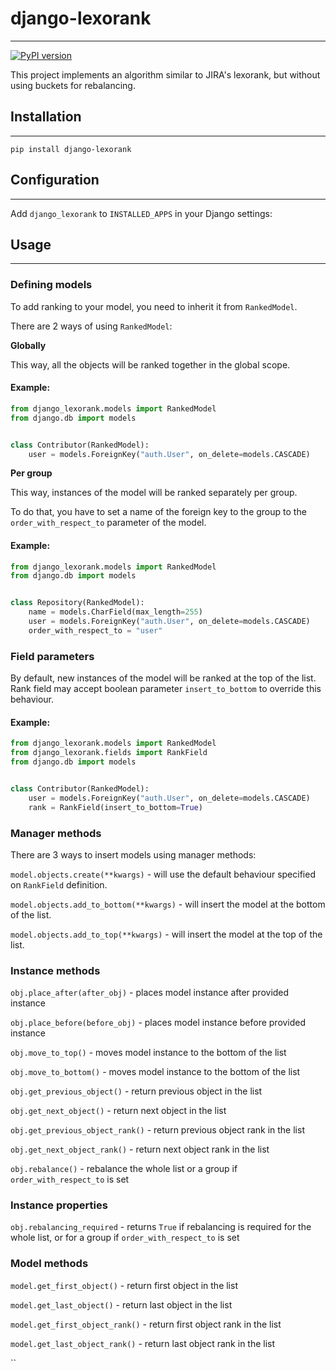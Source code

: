 # django-lexorank

---

[![PyPI version](https://img.shields.io/pypi/v/django-lexorank.svg)](https://pypi.python.org/pypi/django-lexorank/)


This project implements an algorithm similar to JIRA's lexorank, but without using buckets for rebalancing.


## Installation

---

```shell
pip install django-lexorank
```


## Configuration

---

Add `django_lexorank` to `INSTALLED_APPS` in your Django settings:


## Usage

---

### Defining models

To add ranking to your model, you need to inherit it from `RankedModel`.

There are 2 ways of using `RankedModel`:

**Globally**

This way, all the objects will be ranked together in the global scope.

#### Example:

```python
from django_lexorank.models import RankedModel
from django.db import models


class Contributor(RankedModel):
    user = models.ForeignKey("auth.User", on_delete=models.CASCADE)
```

**Per group**

This way, instances of the model will be ranked separately per group.

To do that, you have to set a name of the foreign key to the group
to the `order_with_respect_to` parameter of the model.

#### Example:

```python
from django_lexorank.models import RankedModel
from django.db import models


class Repository(RankedModel):
    name = models.CharField(max_length=255)
    user = models.ForeignKey("auth.User", on_delete=models.CASCADE)
    order_with_respect_to = "user"
```

### Field parameters

By default, new instances of the model will be ranked at the top of the list.
Rank field may accept boolean parameter `insert_to_bottom` to override this behaviour.

#### Example:

```python
from django_lexorank.models import RankedModel
from django_lexorank.fields import RankField
from django.db import models


class Contributor(RankedModel):
    user = models.ForeignKey("auth.User", on_delete=models.CASCADE)
    rank = RankField(insert_to_bottom=True)
```


### Manager methods

There are 3 ways to insert models using manager methods:

`model.objects.create(**kwargs)` - will use the default behaviour specified on `RankField` definition.

`model.objects.add_to_bottom(**kwargs)` - will insert the model at the bottom of the list.

`model.objects.add_to_top(**kwargs)` - will insert the model at the top of the list.


### Instance methods

`obj.place_after(after_obj)` - places model instance after provided instance

`obj.place_before(before_obj)` - places model instance before provided instance

`obj.move_to_top()` - moves model instance to the bottom of the list

`obj.move_to_bottom()` - moves model instance to the bottom of the list

`obj.get_previous_object()` - return previous object in the list

`obj.get_next_object()` - return next object in the list

`obj.get_previous_object_rank()` - return previous object rank in the list

`obj.get_next_object_rank()` - return next object rank in the list

`obj.rebalance()` - rebalance the whole list or a group if `order_with_respect_to` is set


### Instance properties

`obj.rebalancing_required` - returns `True` if rebalancing is required for the whole list,
or for a group if `order_with_respect_to` is set

### Model methods

`model.get_first_object()` - return first object in the list

`model.get_last_object()` - return last object in the list

`model.get_first_object_rank()` - return first object rank in the list

`model.get_last_object_rank()` - return last object rank in the list

``
